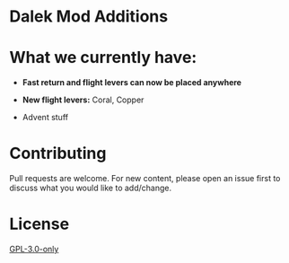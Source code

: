 # Dalek Mod Additions
 


# What we currently have:

+ **Fast return and flight levers can now be placed anywhere** 

+ **New flight levers:** Coral, Copper
+ Advent stuff


# Contributing
Pull requests are welcome. For new content, please open an issue first to discuss what you would like to add/change.

# License
[GPL-3.0-only](https://opensource.org/licenses/GPL-3.0)
